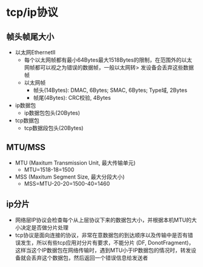 # tcp/ip协议
   
## 帧头帧尾大小

+ 以太网EthernetII
  + 每个以太网帧都有最小64Bytes最大1518Bytes的限制，在范围外的以太网帧都可以视之为错误的数据帧，一般以太网转>    发设备会丢弃这些数据帧
  + 以太网帧
    + 帧头(14Bytes): DMAC, 6Bytes; SMAC, 6Bytes; Type域, 2Bytes
	+ 帧尾(4Bytes): CRC校验, 4Bytes
+ ip数据包
  + ip数据包包头(20Bytes)
+ tcp数据包
  + tcp数据段包头(20Bytes)

## MTU/MSS

+ MTU (Maxitum Transmission Unit, 最大传输单元)
  + MTU=1518-18=1500
+ MSS (Maxitum Segment Size, 最大分段大小)
  + MSS=MTU-20-20=1500-40=1460

## ip分片

+ 网络层IP协议会检查每个从上层协议下来的数据包大小，并根据本机MTU的大小决定是否做分片处理
+ tcp协议是面向连接的协议，非常在意数据包的到达顺序以及传输中是否有错误发生，所以有些tcp应用对分片有要求，不能分片 (DF, DonotFragment)，这样当这个IP数据包在网络传输时，遇到MTU小于IP数据包的情况时，转发设备就会丢弃这个数据包，然后返回一个错误信息给发送者
